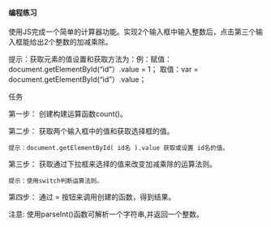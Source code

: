 #### 编程练习

使用JS完成一个简单的计算器功能。实现2个输入框中输入整数后，点击第三个输入框能给出2个整数的加减乘除。

提示：获取元素的值设置和获取方法为：例：赋值：document.getElementById(“id”）.value = 1； 取值：var = document.getElementById(“id”）.value；

任务

第一步： 创建构建运算函数count()。

第二步： 获取两个输入框中的值和获取选择框的值。

    提示：document.getElementById( id名 ).value 获取或设置 id名的值。

第三步： 获取通过下拉框来选择的值来改变加减乘除的运算法则。

    提示：使用switch判断运算法则。

第四步：  通过 = 按钮来调用创建的函数，得到结果。

注意: 使用parseInt()函数可解析一个字符串,并返回一个整数。